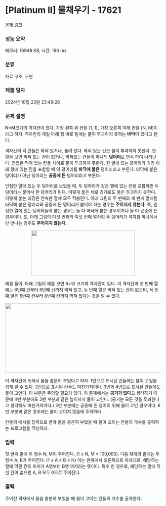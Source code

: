 # [Platinum II] 물채우기 - 17621 

[문제 링크](https://www.acmicpc.net/problem/17621) 

### 성능 요약

메모리: 16948 KB, 시간: 160 ms

### 분류

자료 구조, 구현

### 제출 일자

2024년 10월 23일 23:49:28

### 문제 설명

<p>N×M크기의 격자칸이 있다. 가장 왼쪽 위 칸을 (1, 1), 가장 오른쪽 아래 칸을 (N, M)이라고 하자. 격자칸의 제일 아래 행 바로 밑에는 물이 투과하지 못하는 <strong>바닥</strong>이 있다고 한다.</p>

<p>격자칸의 각 칸들은 막혀 있거나, 뚫려 있다. 막혀 있는 칸은 물이 투과하지 못한다. 한 열을 보면 막혀 있는 칸이 없거나, 막혀있는 칸들이 하나의 <strong>덩어리</strong>로 연속 하여 나타난다. 인접한 막혀 있는 칸들 사이로 물이 투과하지 못한다. 한 열에 있는 덩어리가 가장 아래 행에 있는 칸을 포함할 때 이 덩어리를 <strong>바닥에 붙은</strong> 덩어리라고 부른다. 바닥에 붙은 덩어리가 아닌 덩어리는 <strong>공중에 뜬</strong> 덩어리라고 부른다.</p>

<p>인접한 열에 있는 두 덩어리를 보았을 때, 두 덩어리가 같은 행에 있는 칸을 포함하면 두 덩어리는 붙어서 한 덩어리가 된다. 이렇게 붙은 세로 경계로도 물은 투과하지 못한다. 이렇게 붙는 과정은 연속한 열에 모두 적용된다. 아래 그림의 두 번째와 세 번째 열처럼 바닥에 붙은 덩어리와 공중에 뜬 덩어리가 붙어야 하는 경우는 <strong>주어지지 않는다</strong>. 즉, 인접한 열에 있는 덩어리들이 붙는 경우는 둘 다 바닥에 붙은 경우이거나 둘 다 공중에 뜬 경우이다. 또, 아래 그림의 다섯 번째와 여섯 번째 열처럼 두 덩어리가 꼭지점 하나에서만 만나는 경우도 <strong>주어지지 않는다</strong>.</p>

<p style="text-align: center;"><img alt="" src="https://upload.acmicpc.net/cffea63f-b6e6-454a-842d-5d253a7bb71c/-/preview/" style="width: 334px; height: 148px;"></p>

<p>예를 들어, 아래 그림의 예를 보면 8×12 크기의 격자칸이 있다. 이 격자칸의 첫 번째 열에는 6번째 칸부터 8번째 칸까지 막혀 있고, 두 번째 열은 막혀 있는 칸이 없으며, 세 번째 열은 5번째 칸부터 8번째 칸까지 막혀 있다는 것을 알 수 있다.</p>

<p style="text-align: center;"><img alt="" src="https://upload.acmicpc.net/18e385b6-90e6-48ee-a087-a226bd107eac/-/preview/" style="width: 557px; height: 226px;"></p>

<p>이 격자칸에 위에서 물을 충분히 부었다고 하자. 1번으로 표시된 칸들에는 물이 고임을 쉽게 알 수 있다. 2번으로 표시된 칸들도 마찬가지이다. 3번과 4번으로 표시된 칸들에도 물이 고인다. 이 부분은 주의할 필요가 있다. 이 문제에서는 <strong>공기가 없다</strong>고 생각하기 때문에 4번 부분에도 3번 부분과 같은 높이까지 물이 고인다. (공기는 모든 것을 투과한다고 생각해도 마찬가지이다.) 5번 부분에는 공중에 뜬 덩어리 위에 물이 고인 경우이다. 6번 부분과 같은 경우에는 물이 고이지 않음에 주의하라.</p>

<p>칸들의 배치를 입력으로 받아 물을 충분히 부었을 때 물이 고이는 칸들의 개수를 출력하는 프로그램을 작성하라.</p>

### 입력 

 <p>첫 번째 줄에 두 정수 N, M이 주어진다. (1 ≤ N, M ≤ 100,000). 다음 M개의 줄에는 두 정수 A, B가 주어진다. (1 ≤ A ≤ B ≤ N) 이는 왼쪽에서 오른쪽으로 차례대로, 해당하는 열에 막힌 칸의 위치가 A행부터 B행 까지라는 뜻이다. 특수 한 경우로, 해당하는 열에 막힌 칸이 없으면 A, B 모두 0으로 주어진다.</p>

### 출력 

 <p>주어진 격자에서 물을 충분히 부었을 때 물이 고이는 칸들의 개수를 출력한다.</p>

